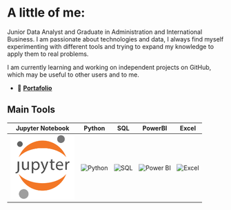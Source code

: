 # A little of me:
Junior Data Analyst and Graduate in Administration and International Business. I am passionate about technologies and data, I always find myself experimenting with different tools and trying to expand my knowledge to apply them to real problems.

I am currently learning and working on independent projects on GitHub, which may be useful to other users and to me.

- 📂 **[Portafolio](https://github.com/DanielCortez94?tab=repositories)**

## Main Tools

| Jupyter Notebook | Python | SQL | PowerBI | Excel |
|-------------------|--------|-----|---------|-------|
| <img src="https://raw.githubusercontent.com/github/explore/main/topics/jupyter-notebook/jupyter-notebook.png" alt="Jupyter" width="150"> | <img src="https://img.icons8.com/color/48/000000/python.png" alt="Python" width="150"> |  <img src="https://img.icons8.com/ios-filled/50/000000/database.png" alt="SQL" width="150">     | <img src="https://img.icons8.com/color/48/000000/power-bi.png" alt="Power BI" width="150"> |  <img src="https://img.icons8.com/color/48/000000/microsoft-excel-2019.png" alt="Excel" width="150"> |


